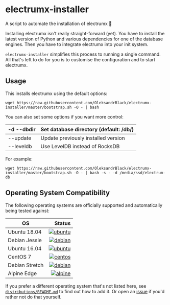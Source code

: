 # electrumx-installer
A script to automate the installation of electrumx 🤖

Installing electrumx isn't really straight-forward (yet). You have to install the latest version of Python and various dependencies for
one of the database engines. Then you have to integrate electrumx into your init system.

`electrumx-installer` simplifies this process to running a single command. All that's left to do for you
is to customise the configuration and to start electrumx.

## Usage
This installs electrumx using the default options:

    wget https://raw.githubusercontent.com/OleksandrBlack/electrumx-installer/master/bootstrap.sh -O - | bash

You can also set some options if you want more control:

| -d --dbdir | Set database directory (default: /db/) |
|------------|----------------------------------------|
| --update   | Update previously installed version    |
| --leveldb  | Use LevelDB instead of RocksDB         |

For example:

    wget https://raw.githubusercontent.com/OleksandrBlack/electrumx-installer/master/bootstrap.sh -O - | bash -s - -d /media/ssd/electrum-db

     
## Operating System Compatibility

The following operating systems are officially supported and automatically being tested against:

| OS | Status |
|----------|---:|
| Ubuntu 18.04   | [![ubuntu](https://badges.herokuapp.com/travis/bauerj/electrumx-installer?env=IMAGE=%22ubuntu:18.04%22&label=ubuntu:18.04)](https://travis-ci.org/bauerj/electrumx-installer/) |
| Debian Jessie  | [![debian](https://badges.herokuapp.com/travis/bauerj/electrumx-installer?env=IMAGE=%22debian:8%22&label=debian:8)](https://travis-ci.org/bauerj/electrumx-installer/) |
| Ubuntu 16.04   | [![ubuntu](https://badges.herokuapp.com/travis/bauerj/electrumx-installer?env=IMAGE=%22ubuntu:16.04%22&label=ubuntu:16.04)](https://travis-ci.org/bauerj/electrumx-installer/) |
| CentOS 7       | [![centos](https://badges.herokuapp.com/travis/bauerj/electrumx-installer?env=IMAGE=%22centos:7%22&label=centos:7)](https://travis-ci.org/bauerj/electrumx-installer/) |
| Debian Stretch | [![debian](https://badges.herokuapp.com/travis/bauerj/electrumx-installer?env=IMAGE=%22debian:9%22&label=debian:9)](https://travis-ci.org/bauerj/electrumx-installer/) |
| Alpine Edge    | [![alpine](https://badges.herokuapp.com/travis/bauerj/electrumx-installer?env=IMAGE=%22alpine:edge%22&label=alpine:edge)](https://travis-ci.org/bauerj/electrumx-installer/) |


If you prefer a different operating system that's not listed here, see
[`distributions/README.md`](https://github.com/OleksandrBlack/electrumx-installer/blob/master/distributions/README.md) to find out how to add it.
Or open an [issue](https://github.com/OleksandrBlack/electrumx-installer/issues/new) if you'd rather not do that yourself.
